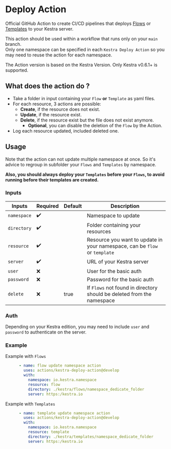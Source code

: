 # Deploy Action

Official GitHub Action to create CI/CD pipelines that deploys [Flows](https://kestra.io/docs/concepts/flows.html)
or [Templates](https://kestra.io/docs/developer-guide/templates/) to your Kestra server.

This action should be used within a workflow that runs only on your <code>main</code> branch.
<br/>Only one namespace can be specified in each <code>Kestra Deploy Action</code> so you may need to
reuse the action for each namespace.

The Action version is based on the Kestra Version. Only Kestra v0.6.1+ is supported.

## What does the action do ?

* Take a folder in input containing your `Flow` **or** `Template` as yaml files.
* For each resource, 3 actions are possible:
    * **Create**, if the resource does not exist.
    * **Update**, if the resource exist.
    * **Delete**, if the resource exist but the file does not exist anymore.
        * **Optional**, you can disable the deletion of the `Flow` by the Action.
* Log each resource updated, included deleted one.

## Usage

Note that the action can not update multiple namespace at once. So it's advice to regroup in subfolder your `Flows` and
`Templates` by namespace.

**Also, you should always deploy your `Templates` before your `Flows`, to avoid running before their
templates are created.**

### Inputs

| Inputs        | Required           | Default | Description                                                                |
|---------------|--------------------|---------|----------------------------------------------------------------------------|
| ``namespace`` | :heavy_check_mark: |         | Namespace to update                                                        |
| ``directory`` | :heavy_check_mark: |         | Folder containing your resources                                           |
| ``resource``  | :heavy_check_mark: |         | Resource you want to update in your namespace, can be `flow` or `template` |
| ``server``    | :heavy_check_mark: |         | URL of your Kestra server                                                  |
| ``user``      | :x:                |         | User for the basic auth                                                    |
| ``password``  | :x:                |         | Password for the basic auth                                                |
| ``delete``    | :x:                | true    | If `Flows` not found in directory should be deleted from the namespace     |

### Auth

Depending on your Kestra edition, you may need to include `user` and `password` to authenticate
on the server.

### Example

Example with `Flows`

```yaml
      - name: flow update namespace action
        uses: actions/kestra-deploy-action@develop
        with:
          namespace: io.kestra.namespace
          resource: flow
          directory: ./kestra/flows/namespace_dedicate_folder
          server: https:/kestra.io
```

Example with `Templates`

```yaml
      - name: template update namespace action
        uses: actions/kestra-deploy-action@develop
        with:
          namespace: io.kestra.namespace
          resource: template
          directory: ./kestra/templates/namespace_dedicate_folder
          server: https:/kestra.io
```
